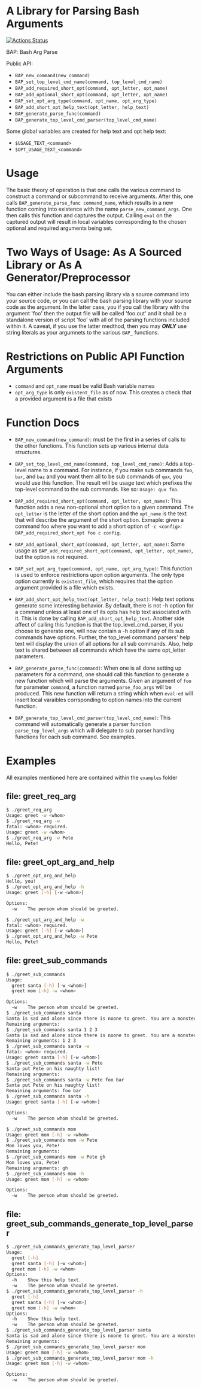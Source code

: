 # A Library for Parsing Bash Arguments

[![Actions Status](https://github.com/pdietl/bash-arg-parse/workflows/CI/badge.svg)](https://github.com/pdietl/bash-arg-parse/actions)

BAP: Bash Arg Parse

Public API:

- `BAP_new_command(new_command)`
- `BAP_set_top_level_cmd_name(command, top_level_cmd_name)`
- `BAP_add_required_short_opt(command, opt_letter, opt_name)`
- `BAP_add_optional_short_opt(command, opt_letter, opt_name)`
- `BAP_set_opt_arg_type(command, opt_name, opt_arg_type)`
- `BAP_add_short_opt_help_text(opt_letter, help_text)`
- `BAP_generate_parse_func(command)`
- `BAP_generate_top_level_cmd_parser(top_level_cmd_name)`

Some global variables are created for help text and opt help text:
- `$USAGE_TEXT_<command>`
- `$OPT_USAGE_TEXT_<command>`

# Usage

The basic theory of operation is that one calls the various command to construct a command or subcommand to receive arguments. After this, one calls `BAP_generate_parse_func command_name`, which results in a new function coming into existence with the name `parse_new_command_args`. One then calls this function and captures the output. Calling `eval` on the captured output will result in local variables corresponding to the chosen optional and required arguments being set.

# Two Ways of Usage: As A Sourced Library or As A Generator/Preprocessor
You can either include the bash parsing library via a source command into your source code, or you can call the bash parsing library with your source code as the argument. In the latter case, you if you call the library with the argument 'foo' then the output file will be called 'foo.out' and it shall be a standalone version of script 'foo' with all of the parsing functions included within it. A caveat, if you use the latter medthod, then you may __*ONLY*__ use string literals as your argumnets to the various `BAP_` functions.

# Restrictions on Public API Function Arguments
- `command` and `opt_name` must be valid Bash variable names
- `opt_arg_type` is only `existent_file` as of now. This creates a check that a provided argument is a file that exists

# Function Docs
- `BAP_new_command(new_command)`: must be the first in a series of calls to the other functions. This function sets up various internal data structures.

- `BAP_set_top_level_cmd_name(command, top_level_cmd_name)`: Adds a top-level name to a command. For instance, if you make sub commands `foo`, `bar`, and `baz` and you want them all to be sub commands of `qux`, you would use this function. The result will be usage text which prefixes the top-level command to the sub commands. like so: `Usage: qux foo`.

- `BAP_add_required_short_opt(command, opt_letter, opt_name)`: This function adds a new non-optional short option to a given command. The `opt_letter` is the letter of the short option and the `opt_name` is the text that will describe the argument of the short option. Exmaple: given a command foo where you want to add a short option of `-c <config>`: `BAP_add_required_short_opt foo c config`.

- `BAP_add_optional_short_opt(command, opt_letter, opt_name)`: Same usage as `BAP_add_required_short_opt(command, opt_letter, opt_name)`, but the option is not required.

- `BAP_set_opt_arg_type(command, opt_name, opt_arg_type)`: This function is used to enforce restrictions upon option arguments. The only type option currently is `existent_file`, which requires that the option argument provided is a file which exists.

- `BAP_add_short_opt_help_text(opt_letter, help_text)`: Help text options generate some interesting behavior. By default, there is not -h option for a command unless at least one of its opts has help text associated with it. This is done by calling `BAP_add_short_opt_help_text`. Another side affect of calling this function is that the top_level_cmd_parser, if you choose to generate one, will now contain a -h option if any of its sub commands have options. Further, the top_level command parsers' help text will display the union of all options for all sub commands. Also, help text is shared between all commands which have the same opt_letter parameters.

- `BAP_generate_parse_func(command)`: When one is all done setting up parameters for a command, one should call this function to generate a new function which will parse the arguments. Given an argument of `foo` for parameter `command`, a function named `parse_foo_args` will be produced. This new function will return a string which when `eval-ed` will insert local varaibles corrsponding to option names into the current function.

- `BAP_generate_top_level_cmd_parser(top_level_cmd_name)`: This command will automatically generate a parser function `parse_top_level_args` which will delegate to sub parser handling functions for each sub command. See examples.


# Examples
All examples mentioned here are contained within the `examples` folder

## file: greet_req_arg
```bash
$ ./greet_req_arg 
Usage: greet -w <whom>
$ ./greet_req_arg -w
fatal: <whom> required.
Usage: greet -w <whom>
$ ./greet_req_arg -w Pete
Hello, Pete!
```

## file: greet_opt_arg_and_help
```bash
$ ./greet_opt_arg_and_help 
Hello, you!
$ ./greet_opt_arg_and_help -h
Usage: greet [-h] [-w <whom>]

Options:
  -w    The persom whom should be greeted.

$ ./greet_opt_arg_and_help -w
fatal: <whom> required.
Usage: greet [-h] [-w <whom>]
$ ./greet_opt_arg_and_help -w Pete
Hello, Pete!
```

## file: greet_sub_commands
```bash
$ ./greet_sub_commands
Usage:
  greet santa [-h] [-w <whom>]
  greet mom [-h] -w <whom>

Options:
  -w    The person whom should be greeted.
$ ./greet_sub_commands santa
Santa is sad and alone since there is noone to greet. You are a monster.
Remaining arguments: 
$ ./greet_sub_commands santa 1 2 3
Santa is sad and alone since there is noone to greet. You are a monster.
Remaining arguments: 1 2 3
$ ./greet_sub_commands santa -w
fatal: <whom> required.
Usage: greet santa [-h] [-w <whom>]
$ ./greet_sub_commands santa -w Pete
Santa put Pete on his naughty list!
Remaining arguments: 
$ ./greet_sub_commands santa -w Pete foo bar
Santa put Pete on his naughty list!
Remaining arguments: foo bar
$ ./greet_sub_commands santa -h
Usage: greet santa [-h] [-w <whom>]

Options:
  -w    The person whom should be greeted.

$ ./greet_sub_commands mom
Usage: greet mom [-h] -w <whom>
$ ./greet_sub_commands mom -w Pete
Mom loves you, Pete!
Remaining arguments: 
$ ./greet_sub_commands mom -w Pete gh
Mom loves you, Pete!
Remaining arguments: gh
$ ./greet_sub_commands mom -h 
Usage: greet mom [-h] -w <whom>

Options:
  -w    The person whom should be greeted.
```

## file: greet_sub_commands_generate_top_level_parser
```bash
$ ./greet_sub_commands_generate_top_level_parser 
Usage:
  greet [-h]
  greet santa [-h] [-w <whom>]
  greet mom [-h] -w <whom>
Options:
  -h    Show this help text.
  -w    The person whom should be greeted.
$ ./greet_sub_commands_generate_top_level_parser -h
  greet [-h]
  greet santa [-h] [-w <whom>]
  greet mom [-h] -w <whom>
Options:
  -h    Show this help text.
  -w    The person whom should be greeted.
$ ./greet_sub_commands_generate_top_level_parser santa
Santa is sad and alone since there is noone to greet. You are a monster.
Remaining arguments: 
$ ./greet_sub_commands_generate_top_level_parser mom
Usage: greet mom [-h] -w <whom>
$ ./greet_sub_commands_generate_top_level_parser mom -h
Usage: greet mom [-h] -w <whom>

Options:
  -w    The person whom should be greeted.
```

